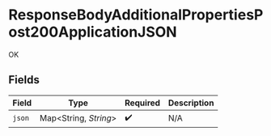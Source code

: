 # ResponseBodyAdditionalPropertiesPost200ApplicationJSON

OK


## Fields

| Field                 | Type                  | Required              | Description           |
| --------------------- | --------------------- | --------------------- | --------------------- |
| `json`                | Map<String, *String*> | :heavy_check_mark:    | N/A                   |